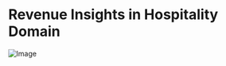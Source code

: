 # Revenue Insights in Hospitality Domain

![Image](https://github.com/user-attachments/assets/4430da73-a653-47f5-b633-50d91a0a75bc)

